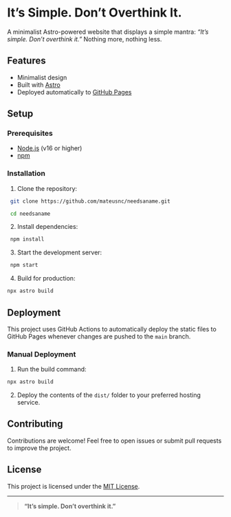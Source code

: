 # It’s Simple. Don’t Overthink It.

A minimalist Astro-powered website that displays a simple mantra: _“It’s simple. Don’t overthink it.”_ Nothing more, nothing less.

## Features
- Minimalist design
- Built with [Astro](https://astro.build/)
- Deployed automatically to [GitHub Pages](https://pages.github.com/)

## Setup

### Prerequisites
- [Node.js](https://nodejs.org/) (v16 or higher)
- [npm](https://www.npmjs.com/)

### Installation
1. Clone the repository:

  ```sh
   git clone https://github.com/mateusnc/needsaname.git 
  ```
  ```sh
   cd needsaname
  ```

2. Install dependencies:

  ```sh
   npm install
  ```

3. Start the development server:

  ```sh
   npm start
  ```

4. Build for production:

  ```sh
  npx astro build
  ```

## Deployment
This project uses GitHub Actions to automatically deploy the static files to GitHub Pages whenever changes are pushed to the `main` branch.

### Manual Deployment
1. Run the build command:

  ```sh
  npx astro build
  ```

2. Deploy the contents of the `dist/` folder to your preferred hosting service.

## Contributing
Contributions are welcome! Feel free to open issues or submit pull requests to improve the project.

## License
This project is licensed under the [MIT License](LICENSE).

---

> **“It’s simple. Don’t overthink it.”**
